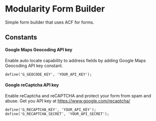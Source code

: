 # Modularity Form Builder

Simple form builder that uses ACF for forms.

## Constants

#### Google Maps Geocoding API key
Enable auto locate capability to address fields by adding Google Maps Geocoding API key constant.

```
define('G_GEOCODE_KEY', 'YOUR_API_KEY');

```

#### Google reCaptcha API key
Enable reCaptcha and reCAPTCHA and protect your form from spam and abuse.
Get you API key at https://www.google.com/recaptcha/

```
define('G_RECAPTCHA_KEY', 'YOUR_API_KEY');
define('G_RECAPTCHA_SECRET', 'YOUR_API_SECRET');
```